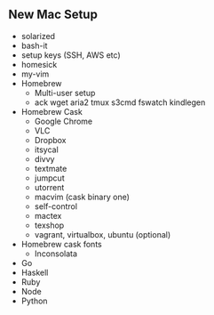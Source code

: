 ## New Mac Setup
* solarized
* bash-it
* setup keys (SSH, AWS etc)
* homesick
* my-vim
* Homebrew
    - Multi-user setup
    - ack wget aria2 tmux s3cmd fswatch kindlegen
* Homebrew Cask
    - Google Chrome
    - VLC
    - Dropbox
    - itsycal
    - divvy
    - textmate
    - jumpcut
    - utorrent
    - macvim (cask binary one)
    - self-control
    - mactex
    - texshop
    - vagrant, virtualbox, ubuntu (optional)
* Homebrew cask fonts
    - Inconsolata
* Go
* Haskell
* Ruby
* Node
* Python